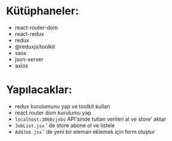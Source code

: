 # Kütüphaneler:

- react-router-dom
- react-redux
- redux
- @reduxjs/toolkit
- sass
- json-server
- axios

# Yapılacaklar:

- redux kurulumunu yap ve toolkit kullan
- react router dom kurulumu yap
- `localhost:3060/jobs` API'sinde tutlan verileri al ve store' aktar
- `JobList.jsx` ' de store abone ol ve listele
- `AddJob.jsx` ' de yeni bir eleman eklemek için form oluştur
